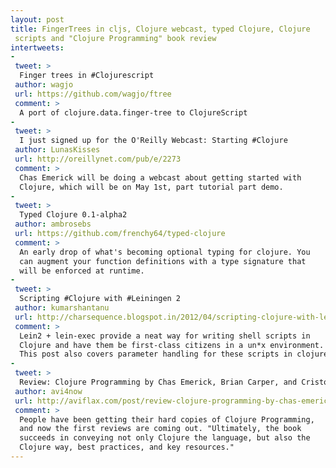 ```yaml
---
layout: post
title: FingerTrees in cljs, Clojure webcast, typed Clojure, Clojure
 scripts and "Clojure Programming" book review
intertweets: 
- 
 tweet: >
  Finger trees in #Clojurescript
 author: wagjo
 url: https://github.com/wagjo/ftree
 comment: >
  A port of clojure.data.finger-tree to ClojureScript
-
 tweet: >
  I just signed up for the O'Reilly Webcast: Starting #Clojure
 author: LunasKisses
 url: http://oreillynet.com/pub/e/2273
 comment: >
  Chas Emerick will be doing a webcast about getting started with
  Clojure, which will be on May 1st, part tutorial part demo.
-
 tweet: >
  Typed Clojure 0.1-alpha2
 author: ambrosebs
 url: https://github.com/frenchy64/typed-clojure
 comment: >
  An early drop of what's becoming optional typing for clojure. You
  can augment your function definitions with a type signature that
  will be enforced at runtime.
-
 tweet: >
  Scripting #Clojure with #Leiningen 2
 author: kumarshantanu
 url: http://charsequence.blogspot.in/2012/04/scripting-clojure-with-leiningen-2.html   
 comment: >
  Lein2 + lein-exec provide a neat way for writing shell scripts in
  Clojure and have them be first-class citizens in a un*x environment.
  This post also covers parameter handling for these scripts in clojure.
-
 tweet: >
  Review: Clojure Programming by Chas Emerick, Brian Carper, and Cristophe Grand
 author: avi4now 
 url: http://aviflax.com/post/review-clojure-programming-by-chas-emerick-brian-carper-and-cristophe-grand/
 comment: >
  People have been getting their hard copies of Clojure Programming,
  and now the first reviews are coming out. "Ultimately, the book
  succeeds in conveying not only Clojure the language, but also the
  Clojure way, best practices, and key resources." 
---
```

